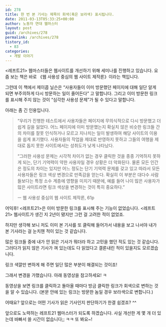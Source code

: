 ```yaml
---
id: 278
title: 한 번 본 기사는 제목이 회색(혹은 보라색) 표시됩니다.
date: 2011-03-13T05:33:25+00:00
author: 노동자 연대 웹마스터
layout: post
guid: /archives/278
permalink: /archives/278
tistory_id:
  - 83
categories:
  - 개발 이야기
---
```

&lt;레프트21> 웹마스터들은 웹사이트를 개선하기 위해 세미나를 진행하고 있습니다. 요즘 보는 책은 바로 《웹 사용성 중심의 웹 사이트 제작론》이라는 책입니다.&nbsp;

그런데 이 책에서&nbsp;제이콥 닐슨은 “사용자들이 이미 방문했던 페이지에 대해 일단 알게 되면 부주의하게 다시 방문하는 일이 줄어든다” 고 말합니다. 그리고 이미 방문한 링크를 표시해 주지 않는 것이 “심각한 사용성 문제”가 될 수 있다고 말합니다.

아래는 좀 긴 인용입니다.

> “우리가 진행한 테스트에서 사용자들은 페이지에 무의식적으로 다시 방문했고 더 쉽게 길을 잃었다. 어느 페이지에 이미 방문했는지 확실치 않은 비슷한 링크들 간의 차이를 잘못 인식하거나 모르고 지나치는 일이 발생하여 해당 사이트의 이용을 쉽게 포기했다. 사용자들의 작업을 제대로 반영하지 못하고 그들의 여행을 제대로 돕지 못한 사이트에서는 성취도가 낮게 나타났다.
> 
> “그러한 사용성 문제는 시각적 차이가 없는 경우 클릭한 것을 종종 기억하지 못하게 되는, 단기 기억력이 약한 사용자일 경우 상황은 더 악화된다. 물론 모든 인간은 정도의 차이는 있지만 어느 정도는 단기 기억력 문제를 갖고 있고 따라서 모든 사용자들은 링크 색상 변경으로 만족감을 얻는다. 확실히 이 부분은 대다수 사람들보다는 특정 소수 계층에 영향을 미치기 때문에, 예를 들어 나이 많은 사용자가 많은 사이트라면 링크 색상을 변경하는 것이 특히 중요하다.”
> 
> ㅡ 웹 사용성 중심의 웹 사이트 제작론, 61p</p> 

어익후! &lt;레프트21>은 이미 방문한 링크를 표시해 주는 기능이 없었습니다. &lt;레프트21> 웹사이트가 생긴 지 2년이 됐지만 그런 걸 고려한 적이 없었죠.

하지만 생각해 보니 저도 이미 본 기사를 또 클릭해 들어가서 내용을 보고 나서야 내가 본 기사라는 걸 눈치챈 적이 있는 것 같습니다.

많은 링크들 중에 내가 안 읽은 기사가 뭐더라 하고 고민을 했던 적도 있는 것 같습니다. 그러다가 읽지 않은 기사가 껴 있는데도 다 읽었다고 결론내린 적이 있을지도 모르겠습니다.

링크 색깔만 변하게 해 주면 일단 많은 부분이 해결되는 것이죠!

그래서 변경을 가했습니다. 아래 동영상을 참고하세요! ㅋ

<p style="text-align: center; ">
</p>

동영상을 보면 링크를 클릭하고 돌아올 때마다 방금 클릭한 링크가 회색으로 변하는 것을 알 수 있습니다. (본문 안에 있는 링크는 방문한 놈일 경우 보라색으로 변합니다.)

어때요? 앞으로는 어떤 기사가 읽은 기사인지 판단하기가 한결 쉽겠죠? ^^

앞으로도 노력하는 레프트21 웹마스터가 되도록 하겠습니다. 사실 개선한 게 몇 개 더 있는데 바빠서 쓸 시간이 없습니다;; ㅋㅋ 또 봐요~!
